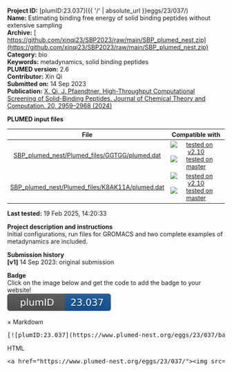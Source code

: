 **Project ID:** [plumID:23.037]({{ '/' | absolute_url }}eggs/23/037/)  
**Name:**  Estimating binding free energy of solid binding peptides without extensive sampling  
**Archive:** [ https://github.com/xinqi23/SBP2023/raw/main/SBP_plumed_nest.zip](https://github.com/xinqi23/SBP2023/raw/main/SBP_plumed_nest.zip)  
**Category:**  bio  
**Keywords:**  metadynamics, solid binding peptides  
**PLUMED version:**  2.6  
**Contributor:**  Xin Qi  
**Submitted on:** 14 Sep 2023  
**Publication:** [X. Qi, J. Pfaendtner, High-Throughput Computational Screening of Solid-Binding Peptides. Journal of Chemical Theory and Computation. 20, 2959–2968 (2024)](http://dx.doi.org/10.1021/acs.jctc.3c01286)  
  
**PLUMED input files**  
  
| File     | Compatible with |  
|:--------:|:--------:|  
| [SBP_plumed_nest/Plumed_files/GGTGG/plumed.dat](./data/SBP_plumed_nest/Plumed_files/GGTGG/plumed.dat.md) |  [![tested on v2.10](https://img.shields.io/badge/v2.10-passing-green.svg)](data/SBP_plumed_nest/Plumed_files/GGTGG/plumed.dat.plumed.stderr) [![tested on master](https://img.shields.io/badge/master-passing-green.svg)](data/SBP_plumed_nest/Plumed_files/GGTGG/plumed.dat.plumed_master.stderr) |  
| [SBP_plumed_nest/Plumed_files/K8AK11A/plumed.dat](./data/SBP_plumed_nest/Plumed_files/K8AK11A/plumed.dat.md) |  [![tested on v2.10](https://img.shields.io/badge/v2.10-passing-green.svg)](data/SBP_plumed_nest/Plumed_files/K8AK11A/plumed.dat.plumed.stderr) [![tested on master](https://img.shields.io/badge/master-passing-green.svg)](data/SBP_plumed_nest/Plumed_files/K8AK11A/plumed.dat.plumed_master.stderr) |  
  
**Last tested:**  19 Feb 2025, 14:20:33
  
**Project description and instructions**  
Initial configurations, run files for GROMACS and two complete examples of metadynamics are included.
  
**Submission history**  
**[v1]** 14 Sep 2023: original submission  
  
**Badge**  
Click on the image below and get the code to add the badge to your website!  
<img src="./badge.svg" alt="plumeDnest:23.037" id="myBtn" class="badge">
<div id="myModal" class="modal">
  <div class="modal-content">
    <span class="close">&times;</span>
    Markdown<pre>[![plumID:23.037](https://www.plumed-nest.org/eggs/23/037/badge.svg)](https://www.plumed-nest.org/eggs/23/037/)</pre>
    HTML<pre>&lt;a href="https://www.plumed-nest.org/eggs/23/037/"&gt;&lt;img src="https://www.plumed-nest.org/eggs/23/037/badge.svg" alt="plumID:23.037"&gt;&lt;/a&gt;</pre>
  </div>
</div>
